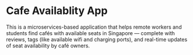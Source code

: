 # Cafe Availablity App
This is a microservices-based application that helps remote workers and students find cafés with available seats in Singapore — complete with reviews, tags (like available wifi and charging ports), and real-time updates of seat availability by café owners.
